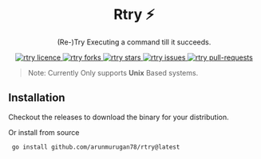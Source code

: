 <h1 align="center">Rtry ⚡</h1>

<p align="center">(Re-)Try Executing a command till it succeeds.</p>

<p align="center">
<a href="https://github.com/ArunMurugan78/rtry/blob/master/LICENSE" target="blank">
<img src="https://img.shields.io/github/license/ArunMurugan78/rtry?style=flat-square" alt="rtry licence" />
</a>
<a href="https://github.com/ArunMurugan78/rtry/fork" target="blank">
<img src="https://img.shields.io/github/forks/ArunMurugan78/rtry?style=flat-square" alt="rtry forks"/>
</a>
<a href="https://github.com/ArunMurugan78/rtry/stargazers" target="blank">
<img src="https://img.shields.io/github/stars/ArunMurugan78/rtry?style=flat-square" alt="rtry stars"/>
</a>
<a href="https://github.com/ArunMurugan78/rtry/issues" target="blank">
<img src="https://img.shields.io/github/issues/ArunMurugan78/rtry?style=flat-square" alt="rtry issues"/>
</a>
<a href="https://github.com/ArunMurugan78/rtry/pulls" target="blank">
<img src="https://img.shields.io/github/issues-pr/ArunMurugan78/rtry?style=flat-square" alt="rtry pull-requests"/>
</a>
</p>

>Note: Currently Only supports **Unix** Based systems.

## Installation


Checkout the releases to download the binary for your distribution.

Or install from source
```bash
 go install github.com/arunmurugan78/rtry@latest
```